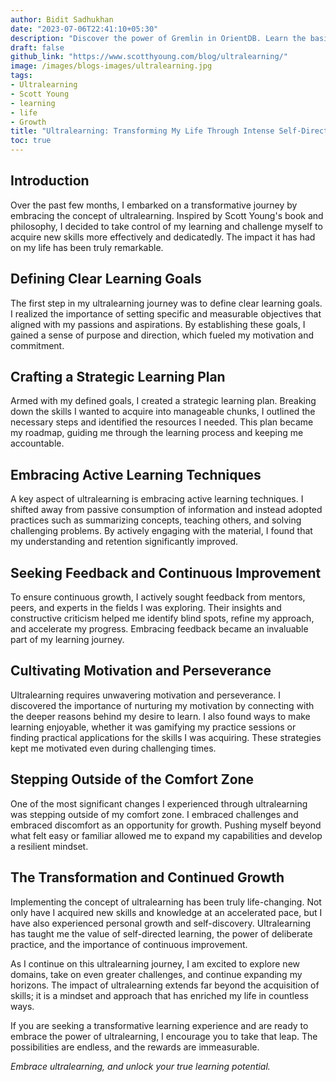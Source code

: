 ```yaml
---
author: Bidit Sadhukhan
date: "2023-07-06T22:41:10+05:30"
description: "Discover the power of Gremlin in OrientDB. Learn the basics, explore advanced queries, and unlock valuable insights from your graph data."
draft: false
github_link: "https://www.scotthyoung.com/blog/ultralearning/"
image: /images/blogs-images/ultralearning.jpg
tags:
- Ultralearning
- Scott Young
- learning
- life
- Growth
title: "Ultralearning: Transforming My Life Through Intense Self-Directed Learning"
toc: true
---
```




## Introduction

Over the past few months, I embarked on a transformative journey by embracing the concept of ultralearning. Inspired by Scott Young's book and philosophy, I decided to take control of my learning and challenge myself to acquire new skills more effectively and dedicatedly. The impact it has had on my life has been truly remarkable.

## Defining Clear Learning Goals

The first step in my ultralearning journey was to define clear learning goals. I realized the importance of setting specific and measurable objectives that aligned with my passions and aspirations. By establishing these goals, I gained a sense of purpose and direction, which fueled my motivation and commitment.

## Crafting a Strategic Learning Plan

Armed with my defined goals, I created a strategic learning plan. Breaking down the skills I wanted to acquire into manageable chunks, I outlined the necessary steps and identified the resources I needed. This plan became my roadmap, guiding me through the learning process and keeping me accountable.

## Embracing Active Learning Techniques

A key aspect of ultralearning is embracing active learning techniques. I shifted away from passive consumption of information and instead adopted practices such as summarizing concepts, teaching others, and solving challenging problems. By actively engaging with the material, I found that my understanding and retention significantly improved.

## Seeking Feedback and Continuous Improvement

To ensure continuous growth, I actively sought feedback from mentors, peers, and experts in the fields I was exploring. Their insights and constructive criticism helped me identify blind spots, refine my approach, and accelerate my progress. Embracing feedback became an invaluable part of my learning journey.

## Cultivating Motivation and Perseverance

Ultralearning requires unwavering motivation and perseverance. I discovered the importance of nurturing my motivation by connecting with the deeper reasons behind my desire to learn. I also found ways to make learning enjoyable, whether it was gamifying my practice sessions or finding practical applications for the skills I was acquiring. These strategies kept me motivated even during challenging times.

## Stepping Outside of the Comfort Zone

One of the most significant changes I experienced through ultralearning was stepping outside of my comfort zone. I embraced challenges and embraced discomfort as an opportunity for growth. Pushing myself beyond what felt easy or familiar allowed me to expand my capabilities and develop a resilient mindset.

## The Transformation and Continued Growth

Implementing the concept of ultralearning has been truly life-changing. Not only have I acquired new skills and knowledge at an accelerated pace, but I have also experienced personal growth and self-discovery. Ultralearning has taught me the value of self-directed learning, the power of deliberate practice, and the importance of continuous improvement.

As I continue on this ultralearning journey, I am excited to explore new domains, take on even greater challenges, and continue expanding my horizons. The impact of ultralearning extends far beyond the acquisition of skills; it is a mindset and approach that has enriched my life in countless ways.

If you are seeking a transformative learning experience and are ready to embrace the power of ultralearning, I encourage you to take that leap. The possibilities are endless, and the rewards are immeasurable.

*Embrace ultralearning, and unlock your true learning potential.*

